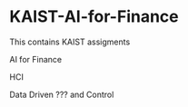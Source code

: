 # KAIST-AI-for-Finance


This contains KAIST assigments

AI for Finance 

HCI 

Data Driven ??? and Control 
